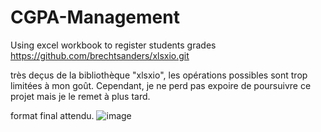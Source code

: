 # CGPA-Management
Using excel workbook to register students grades
https://github.com/brechtsanders/xlsxio.git

très deçus de la bibliothèque "xlsxio", les opérations possibles sont trop limitées à mon goût. Cependant, je ne perd pas expoire de poursuivre ce projet mais je le remet à plus tard.




format final attendu.
![image](https://github.com/mrTakam/CGPA-Management/assets/145099528/d37eee56-2325-4d13-8c92-56f1e0297acd)

